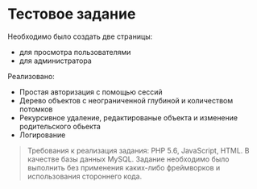 # Тестовое задание 
Необходимо было создать две страницы:
- для просмотра пользователями
- для администратора

Реализовано:
- Простая авторизация с помощью сессий
- Дерево объектов с неограниченной глубиной и количеством потомков
- Рекурсивное удаление, редактированые объекта и изменение родительского обьекта
- Логирование

> Требования к реализация задания: PHP 5.6, JavaScript, HTML. В качестве базы данных MySQL.
Задание необходимо было выполнить без применения каких-либо фреймворков и использования стороннего 
кода.
